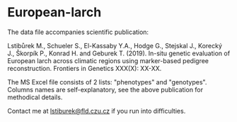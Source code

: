 # European-larch

The data file accompanies scientific publication:

Lstibůrek M., Schueler S., El-Kassaby Y.A., Hodge G., Stejskal J., Korecký J., Škorpík P., Konrad H. and Geburek T. (2019). In-situ genetic evaluation of European larch across climatic regions using marker-based pedigree reconstruction. Frontiers in Genetics XXX(X): XX-XX.

The MS Excel file consists of 2 lists: "phenotypes" and "genotypes". Columns names are self-explanatory, see the above publication for methodical details.

Contact me at lstiburek@fld.czu.cz if you run into difficulties.

